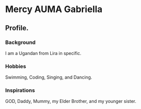 # Mercy AUMA Gabriella

## Profile.
### Background
I am a Ugandan from Lira in specific.

### Hobbies
Swimming, Coding, Singing, and Dancing.

### Inspirations
GOD, Daddy, Mummy, my Elder Brother, and my younger sister.
